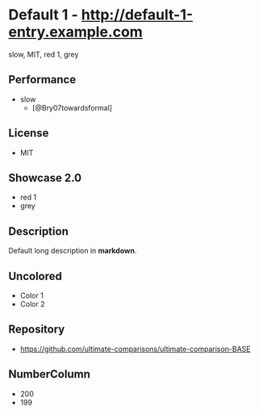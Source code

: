 # Default 1 - http://default-1-entry.example.com
slow, MIT, red 1, grey

## Performance
- slow
    - [@Bry07towardsformal]

## License
- MIT

## Showcase 2.0
- red 1
- grey

## Description
Default long description in __markdown__.

## Uncolored
- Color 1
- Color 2

## Repository
- https://github.com/ultimate-comparisons/ultimate-comparison-BASE

## NumberColumn
- 200
- 199
